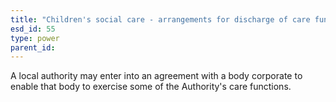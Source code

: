 ```yaml
---
title: "Children's social care - arrangements for discharge of care functions"
esd_id: 55
type: power
parent_id:  
---
```


A local authority may enter into an agreement with a body corporate to enable that body to exercise some of the Authority's care functions.

